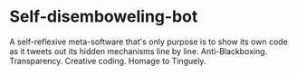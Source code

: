 # Self-disemboweling-bot
A self-reflexive meta-software that's only purpose is to show its own code as it tweets out its hidden mechanisms line by line. Anti-Blackboxing. Transparency. Creative coding. Homage to Tinguely.  
